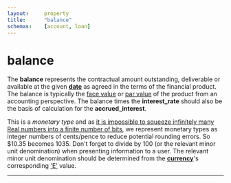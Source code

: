 ```yaml
---
layout:		property
title:		"balance"
schemas:	[account, loan]
---
```


# balance
The **balance** represents the contractual amount outstanding, deliverable or available at the given [**date**][date] as agreed in the terms of the financial product. The balance is typically the [face value][face] or [par value][par] of the product from an accounting perspective. The balance times the **interest\_rate** should also be the basis of calculation for the **accrued\_interest**.

This is a *monetary type* and as [it is impossible to squeeze infinitely many Real numbers into a finite number of bits][floats], we represent monetary types as integer numbers of cents/pence to reduce potential rounding errors. So $10.35 becomes 1035. 
Don't forget to divide by 100 (or the relevant minor unit denomination) when presenting information to a user. The relevant minor unit denomination should be determined from the [**currency**][ccy]'s corresponding ['E'][E] value.


---
[date]: https://github.com/suadelabs/fire/blob/master/documentation/date.md
[face]: https://en.wikipedia.org/wiki/Face_value
[par]: https://en.wikipedia.org/wiki/Par_value
[floats]: https://en.wikipedia.org/wiki/Floating_point#Accuracy_problems
[ccy]: https://github.com/suadelabs/fire/blob/master/documentation/currency.md
[E]: https://en.wikipedia.org/wiki/ISO_4217#Active_codes